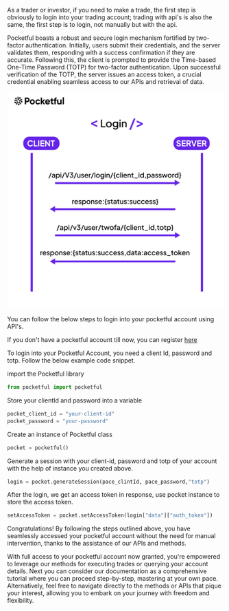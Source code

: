 As a trader or investor, if you need to make a trade, the first step is obviously to login into your trading account; trading with api's is also the same, the first step is to login, not manually but with the api.

Pocketful boasts a robust and secure login mechanism fortified by two-factor authentication. Initially, users submit their credentials, and the server validates them, responding with a success confirmation if they are accurate. Following this, the client is prompted to provide the Time-based One-Time Password (TOTP) for two-factor authentication. Upon successful verification of the TOTP, the server issues an access token, a crucial credential enabling seamless access to our APIs and retrieval of data.

![Login Process Explained](images/login.jpg)

 You can follow the below steps to login into your pocketful account using API's.

If you don't have a pocketful account till now,  you can register [here](http://www.pocketful.in)

<!-- ## Login -->
To login into your Pocketful Account, you need a client Id, password and totp.
Follow the below example code snippet.

 import the Pocketful library

```python
from pocketful import pocketful
```

 Store your clientId and password into a variable

```python
pocket_client_id = "your-client-id"
pocket_password = "your-password"
```

 Create an instance of Pocketful class
```python
pocket = pocketful()
```

 Generate a session with your client-id, password and totp of your account with the help of instance you created above.
```python
login = pocket.generateSession(pace_clintId, pace_password,"totp")  
```


 After the login, we get an access token in response, use pocket instance to store the access token.
```python
setAccessToken = pocket.setAccessToken(login["data"]["auth_token"])
```

Congratulations! By following the steps outlined above, you have seamlessly accessed your pocketful account without the need for manual intervention, thanks to the assistance of our APIs and methods.


With full access to your pocketful account now granted, you're empowered to leverage our methods for executing trades or querying your account details. Next you can consider our documentation as a comprehensive tutorial where you can proceed step-by-step, mastering at your own pace. Alternatively, feel free to navigate directly to the methods or APIs that pique your interest, allowing you to embark on your journey with freedom and flexibility.




